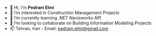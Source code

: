 - 👋 Hi, I’m **Pedram Elmi**
- 👀 I’m interested in Construction Management Projects
- 🌱 I’m currently learning .NET Navisworks API
- 💞️ I’m looking to collaborate on Building Information Modeling Projects
- 📫 Tehran, Iran - Email: pedram.elmi@gmail.com

<!---
PedramElmi/PedramElmi is a ✨ special ✨ repository because its `README.md` (this file) appears on your GitHub profile.
You can click the Preview link to take a look at your changes.
--->
